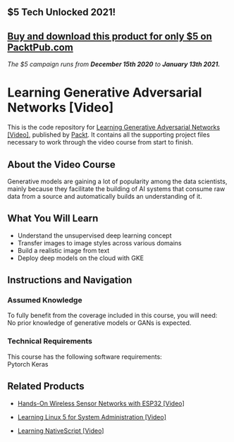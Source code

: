 ## $5 Tech Unlocked 2021!
[Buy and download this product for only $5 on PacktPub.com](https://www.packtpub.com/)
-----
*The $5 campaign         runs from __December 15th 2020__ to __January 13th 2021.__*

# Learning Generative Adversarial Networks [Video]
This is the code repository for [Learning Generative Adversarial Networks [Video]](https://www.packtpub.com/big-data-and-business-intelligence/learning-generative-adversarial-networks-video?utm_source=github&utm_medium=repository&utm_campaign=9781788990899), published by [Packt](https://www.packtpub.com/?utm_source=github). It contains all the supporting project files necessary to work through the video course from start to finish.
## About the Video Course
Generative models are gaining a lot of popularity among the data scientists, mainly because they facilitate the building of AI systems that consume raw data from a source and automatically builds an understanding of it.

<H2>What You Will Learn</H2>
<DIV class=book-info-will-learn-text>
<UL>
<LI>Understand the unsupervised deep learning concept&nbsp; 
<LI>Transfer images to image styles across various domains 
<LI>Build a realistic image from text 
<LI>Deploy deep models on the cloud with GKE </LI></UL></DIV>

## Instructions and Navigation
### Assumed Knowledge
To fully benefit from the coverage included in this course, you will need:<br/>
No prior knowledge of generative models or GANs is expected.
### Technical Requirements
This course has the following software requirements:<br/>
Pytorch
Keras

## Related Products
* [Hands-On Wireless Sensor Networks with ESP32 [Video]](https://www.packtpub.com/networking-and-servers/hands-wireless-sensor-networks-esp32-video?utm_source=github&utm_medium=repository&utm_campaign=9781789950557)

* [Learning Linux 5 for System Administration [Video]](https://www.packtpub.com/networking-and-servers/learning-linux-5-system-administration-video?utm_source=github&utm_medium=repository&utm_campaign=9781838641634)

* [Learning NativeScript [Video]](https://www.packtpub.com/application-development/learning-nativescript-video?utm_source=github&utm_medium=repository&utm_campaign=9781838640064)

